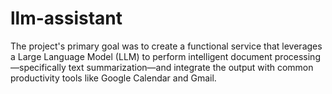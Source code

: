 # llm-assistant
The project's primary goal was to create a functional service that leverages a Large Language Model (LLM) to perform intelligent document processing—specifically text summarization—and integrate the output with common productivity tools like Google Calendar and Gmail.
